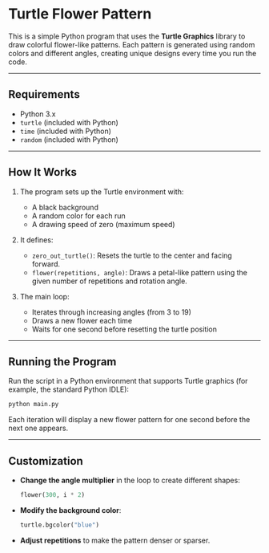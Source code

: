 # Turtle Flower Pattern

This is a simple Python program that uses the **Turtle Graphics** library to draw colorful flower-like patterns. Each pattern is generated using random colors and different angles, creating unique designs every time you run the code.

---

## Requirements

* Python 3.x
* `turtle` (included with Python)
* `time` (included with Python)
* `random` (included with Python)

---

## How It Works

1. The program sets up the Turtle environment with:

   * A black background
   * A random color for each run
   * A drawing speed of zero (maximum speed)

2. It defines:

   * `zero_out_turtle()`: Resets the turtle to the center and facing forward.
   * `flower(repetitions, angle)`: Draws a petal-like pattern using the given number of repetitions and rotation angle.

3. The main loop:

   * Iterates through increasing angles (from 3 to 19)
   * Draws a new flower each time
   * Waits for one second before resetting the turtle position

---

## Running the Program

Run the script in a Python environment that supports Turtle graphics (for example, the standard Python IDLE):

```bash
python main.py
```

Each iteration will display a new flower pattern for one second before the next one appears.

---

## Customization

* **Change the angle multiplier** in the loop to create different shapes:

  ```python
  flower(300, i * 2)
  ```
* **Modify the background color**:

  ```python
  turtle.bgcolor("blue")
  ```
* **Adjust repetitions** to make the pattern denser or sparser.
